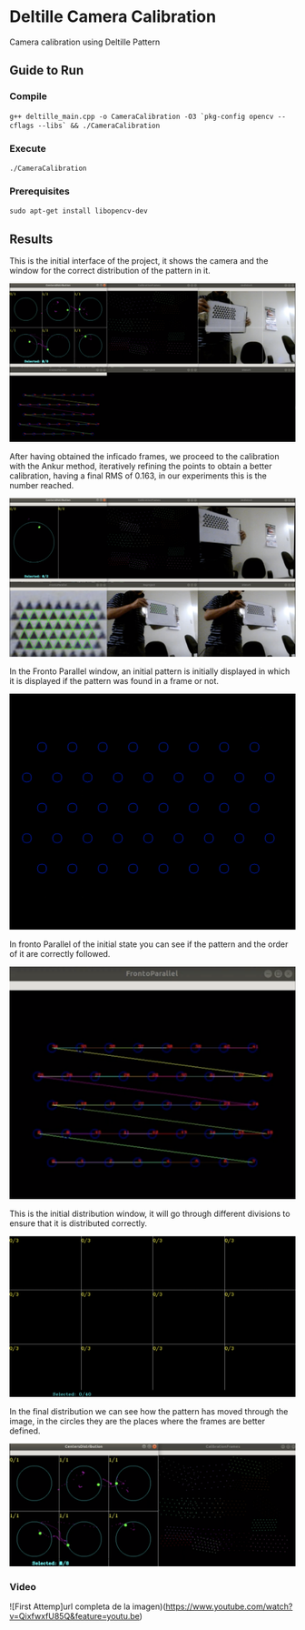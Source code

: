 # Deltille Camera Calibration
Camera calibration using Deltille Pattern

## Guide to Run
### Compile

```
g++ deltille_main.cpp -o CameraCalibration -O3 `pkg-config opencv --cflags --libs` && ./CameraCalibration
```

### Execute

```
./CameraCalibration
```

### Prerequisites

```
sudo apt-get install libopencv-dev
```

## Results

This is the initial interface of the project, it shows the camera and the window for the correct distribution of the pattern in it.

![First Attemp](At1.png)

After having obtained the inficado frames, we proceed to the calibration with the Ankur method, iteratively refining the points to obtain a better calibration, having a final RMS of 0.163, in our experiments this is the number reached.

![First Attemp](At2.png)

In the Fronto Parallel window, an initial pattern is initially displayed in which it is displayed if the pattern was found in a frame or not.

![First Attemp](Pattern.png)

In fronto Parallel of the initial state you can see if the pattern and the order of it are correctly followed.

![First Attemp](Fronto.png)

This is the initial distribution window, it will go through different divisions to ensure that it is distributed correctly.

![First Attemp](DistBl.png)

In the final distribution we can see how the pattern has moved through the image, in the circles they are the places where the frames are better defined.

![First Attemp](DistAll.png)


### Video

![First Attemp]url completa de la imagen)(https://www.youtube.com/watch?v=QixfwxfU85Q&feature=youtu.be)